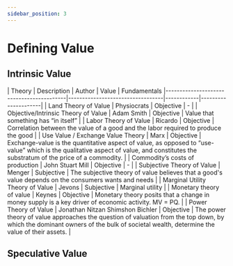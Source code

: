 ```yaml
---
sidebar_position: 3
---
```


# Defining Value



## Intrinsic Value

| Theory     | Description   							 | Author                           | Value 	   | Fundamentals
|------------------------------------------|----------------------------------|------------|---------------------|
| Land Theory of Value                     | Physiocrats				              | Objective  | -                   |
| Objective/Intrinsic Theory of Value      | Adam Smith                       | Objective	 | Value that something has “in itself”                   |
| Labor Theory of Value           	       | Ricardo                          | Objective	 | Correlation between the value of a good and the labor required to produce the good |
| Use Value / Exchange Value Theory        | Marx                             | Objective  | Exchange-value is the quantitative aspect of value, as opposed to “use-value” which is the qualitative aspect of value, and constitutes the substratum of the price of a commodity. |
| Commodity’s costs of production 	       | John Stuart Mill                 | Objective  | -                   |
| Subjective Theory of Value      		     | Menger                           | Subjective | The subjective theory of value believes that a good's value depends on the consumers wants and needs |
| Marginal Utility Theory of Value  	     | Jevons                           | Subjective | Marginal utility |
| Monetary theory of value          	     | Keynes                           | Objective  | Monetary theory posits that a change in money supply is a key driver of economic activity. MV = PQ.              |
| Power Theory of Value 	                 | Jonathan Nitzan Shimshon Bichler | Objective  | The power theory of value approaches the question of valuation from the top down, by which the dominant owners of the bulk of societal wealth, determine the value of their assets. |



## Speculative Value



